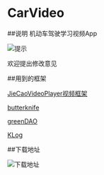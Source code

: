 # CarVideo
##说明
机动车驾驶学习视频App

![提示](https://raw.github.com/YLBFDEV/CarVideo/master/resources.io/demonstration.gif)

欢迎提出修改意见

##用到的框架

[JieCaoVideoPlayer视频框架](https://github.com/lipangit/JieCaoVideoPlayer)

[butterknife](https://github.com/JakeWharton/butterknife)


[greenDAO](https://github.com/greenrobot/greenDAO)

[KLog](https://github.com/ZhaoKaiQiang/KLog)

##下载地址

![下载地址](https://raw.github.com/YLBFDEV/CarVideo/master/resources.io/raw_ercode.png)

